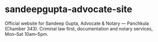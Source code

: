 # sandeepgupta-advocate-site
Official website for Sandeep Gupta, Advocate &amp; Notary — Panchkula (Chamber 343). Criminal law first, documentation and notary services, Mon–Sat 10am–5pm.
